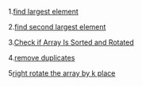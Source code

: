 1.[find largest element ](https://www.geeksforgeeks.org/problems/largest-element-in-array4009/0?utm_source=youtube&utm_medium=collab_striver_ytdescription&utm_campaign=largest-element-in-array)

2.[find second largest element](https://www.geeksforgeeks.org/problems/second-largest3735/1?utm_source=youtube&utm_medium=collab_striver_ytdescription&utm_campaign=second-largest)

3.[Check if Array Is Sorted and Rotated](https://leetcode.com/problems/check-if-array-is-sorted-and-rotated/description/)

4.[remove duplicates](https://leetcode.com/problems/remove-duplicates-from-sorted-array/description/)

5[right rotate the array by k place](https://leetcode.com/problems/rotate-array/submissions/1393304246/)
